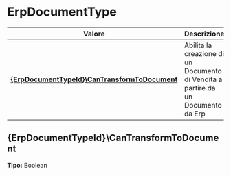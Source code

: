 # ErpDocumentType

| Valore                                                                                                          | Descrizione                                                                      |
| --------------------------------------------------------------------------------------------------------------- | -------------------------------------------------------------------------------- |
| [**{ErpDocumentTypeId}\CanTransformToDocument**](erpdocumenttype.md#{erpdocumenttypeid}\cantransformtodocument) | Abilita la creazione di un Documento di Vendita a partire da un Documento da Erp |

## {ErpDocumentTypeId}\CanTransformToDocument

**Tipo:** Boolean
